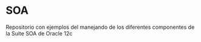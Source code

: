 # SOA

Repositorio con ejemplos del manejando de los diferentes componentes de la Suite SOA de Oracle 12c
